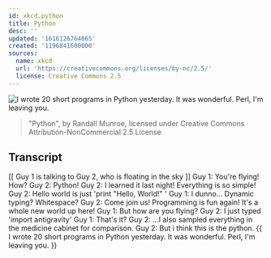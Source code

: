 ```yaml
---
id: xkcd.python
title: Python
desc: ''
updated: '1616126764665'
created: '1196841600000'
sources:
  name: xkcd
  url: 'https://creativecommons.org/licenses/by-nc/2.5/'
  license: Creative Commons 2.5
---
```

![I wrote 20 short programs in Python yesterday.  It was wonderful.  Perl, I'm leaving you.](https://imgs.xkcd.com/comics/python.png)
> "Python", by Randall Munroe, licensed under Creative Commons Attribution-NonCommercial 2.5 License

## Transcript
[[ Guy 1 is talking to Guy 2, who is floating in the sky ]]
Guy 1: You're flying! How?
Guy 2: Python!
Guy 2: I learned it last night! Everything is so simple!
Guy 2: Hello world is just 'print "Hello, World!" '
Guy 1: I dunno... Dynamic typing? Whitespace?
Guy 2: Come join us! Programming is fun again! It's a whole new world up here!
Guy 1: But how are you flying?
Guy 2: I just typed 'import antigravity'
Guy 1: That's it?
Guy 2: ...I also sampled everything in the medicine cabinet for comparison.
Guy 2: But i think this is the python.
{{ I wrote 20 short programs in Python yesterday.  It was wonderful.  Perl, I'm leaving you. }}
